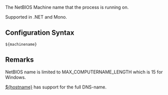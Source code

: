 The NetBIOS Machine name that the process is running on. 

Supported in .NET and Mono.

## Configuration Syntax
```
${machinename}
```

## Remarks
NetBIOS name is limited to MAX_COMPUTERNAME_LENGTH which is 15 for Windows.

[${hostname}](HostName-Layout-Renderer) has support for the full DNS-name.